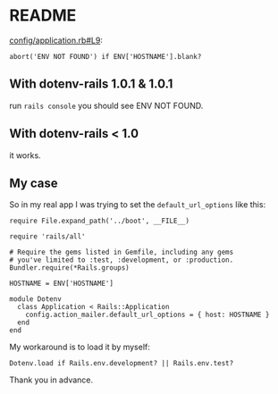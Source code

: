 README
======

[config/application.rb#L9](https://github.com/JuanitoFatas/dotenv-issue-141/blob/master/config/application.rb#L9):

```
abort('ENV NOT FOUND') if ENV['HOSTNAME'].blank?
```

With dotenv-rails 1.0.1 & 1.0.1
-------------------------------

run `rails console` you should see ENV NOT FOUND.

With dotenv-rails < 1.0
-----------------------

it works.

My case
-------

So in my real app I was trying to set the `default_url_options` like this:

```
require File.expand_path('../boot', __FILE__)

require 'rails/all'

# Require the gems listed in Gemfile, including any gems
# you've limited to :test, :development, or :production.
Bundler.require(*Rails.groups)

HOSTNAME = ENV['HOSTNAME']

module Dotenv
  class Application < Rails::Application
    config.action_mailer.default_url_options = { host: HOSTNAME }
  end
end
```

My workaround is to load it by myself:

```
Dotenv.load if Rails.env.development? || Rails.env.test?
```

Thank you in advance.
